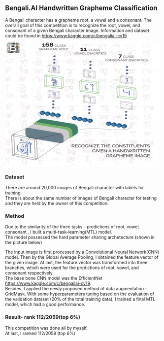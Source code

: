 ## Bengali.AI Handwritten Grapheme Classification
  A Bengali character has a grapheme root, a vowel and a consonant. The overall goal of this competition is to recognize the root, vowel, and consonant of a given Bengali character image. Information and dataset could be found in https://www.kaggle.com/c/bengaliai-cv19
<div align=center><img src="https://github.com/jiangdada1221/kaggleCompetition/blob/master/Bengali.AI%20Handwritten%20Grapheme%20Classification/information/Xnip2020-04-13_13-42-56.jpg?raw=true" width = "500" height = "400"/></div>

### Dataset
There are around 20,000 images of Bengali character with labels for training. <br /> There is about the same number of images of Bengali character for testing and they are held by the owner of this competition.

### Method
Due to the similarity of the three tasks - predictions of root, vowel, consonant , I built a multi-task-learning(MTL) model. <br />
The model possessed the hard parameter sharing archetecture (shown in the picture below)


The input image is first processed by a Convolutional Neural Network(CNN) model. Then by the Global Average Pooling, I obtained the feature vector of the given image. At last, the feature vector was transformed into three branches, which were used for the predictions of root, vowel, and consonant respectively. <br />
The base bone CNN model was the EfficientNet https://www.kaggle.com/c/bengaliai-cv19. <br />
Besides, I applied the newly proposed method of data augmentation - GridMask. 
With some hyperparameters tuning based on the evaluation of the validation dataset (20% of the total training data), I trained a final MTL model, which had a good performance.

### Result- rank 112/2059(top 6%) 
This competition was done all by myself. <br />
At last, I ranked 112/2059 (top 6%)


